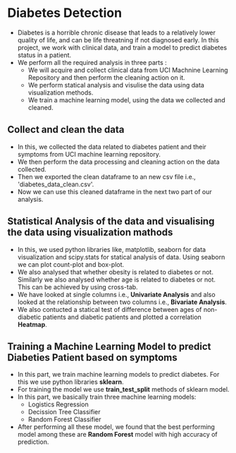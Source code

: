 # Diabetes Detection

* Diabetes is a horrible chronic disease that leads to a relatively lower quality of life, and can be life threatning if not diagnosed early. In this project, we work with clinical data, and train a model to predict diabetes status in a patient.
* We perform all the required analysis in three parts :
    * We will acquire and collect clinical data from UCI Machnine Learning Repository and then perform the cleaning action on it.
    * We perform statical analysis and visulise the data using data visualization methods.
    * We train a machine learning model, using the data we collected and cleaned. 


## Collect and clean the data
* In this, we collected the data related to diabetes patient and their symptoms from UCI machine learning repository.
* We then perform the data processing and cleaning action on the data collected.
* Then we exported the clean dataframe to an new csv file i.e., 'diabetes_data_clean.csv'.
* Now we can use this cleaned dataframe in the next two part of our analysis.


## Statistical Analysis of the data and visualising the data using visualization mathods
* In this, we used python libraries like, matplotlib, seaborn for data visualization and scipy.stats for statical analysis of data. Using seaborn we can plot count-plot and box-plot.
* We also analysed that whether obesity is related to diabetes or not. Similarly we also analysed whether age is related to diabetes or not. This can be achieved by using cross-tab.
* We have looked at single columns i.e., **Univariate Analysis** and also looked at the relationship between two columns i.e., **Bivariate Analysis**.
* We also contucted a statical test of difference between ages of non-diabetic patients and diabetic patients and plotted a correlation **Heatmap**.


##  Training a Machine Learning Model to predict Diabeties Patient based on symptoms
* In this part, we train machine learning models to predict diabetes. For this we use python libraries **sklearn**.
* For training the model we use **train_test_split** methods of sklearn model.
* In this part, we basically train three machine learning models:
    * Logistics Regression
    * Decission Tree Classifier
    * Random Forest Classifier
* After performing all these model, we found that the best performing model among these are **Random Forest** model with high accuracy of prediction.
